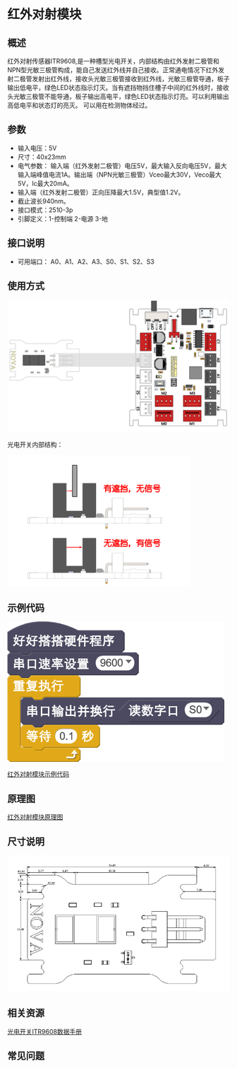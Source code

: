 # 红外对射模块

## 概述

红外对射传感器ITR9608,是一种槽型光电开关，内部结构由红外发射二极管和NPN型光敏三极管构成，能自己发送红外线并自己接收。正常通电情况下红外发射二极管发射出红外线，接收头光敏三极管接收到红外线，光敏三极管导通，板子输出低电平，绿色LED状态指示灯灭。当有遮挡物挡住槽子中间的红外线时，接收头光敏三极管不能导通，板子输出高电平，绿色LED状态指示灯亮。可以利用输出高低电平和状态灯的亮灭。 可以用在检测物体经过。

## 参数

* 输入电压：5V
* 尺寸：40x23mm
* 电气参数： 输入端（红外发射二极管）电压5V，最大输入反向电压5V，最大输入端峰值电流1A。输出端（NPN光敏三极管）Vceo最大30V，Veco最大5V，Ic最大20mA。
* 输入端（红外发射二极管）正向压降最大1.5V，典型值1.2V。
* 截止波长940nm。
* 接口模式：2510-3p
* 引脚定义：1-控制端 2-电源 3-地

## 接口说明

* 可用端口： A0、A1、A2、A3、S0、S1、S2、S3

## 使用方式

![](../../.gitbook/assets/33.png)

光电开关内部结构：

![](../../.gitbook/assets/140.png)

## 示例代码

![](../../.gitbook/assets/34.png)

[红外对射模块示例代码](http://www.haohaodada.com/show.php?id=947645)

## 原理图

[红外对射模块原理图](https://github.com/Haohaodada-official/docs/blob/master/jiao-xue-chan-pin/pdf/yuan-li-tu/红外对射模块.pdf)

## 尺寸说明

![](../../.gitbook/assets/102.png)

## 相关资源

[光电开关ITR9608数据手册](https://github.com/Haohaodada-official/docs/blob/master/jiao-xue-chan-pin/pdf/xin-pian-shuo-ming/红外对射-光电开关ITR9608.PDF)

## 常见问题


